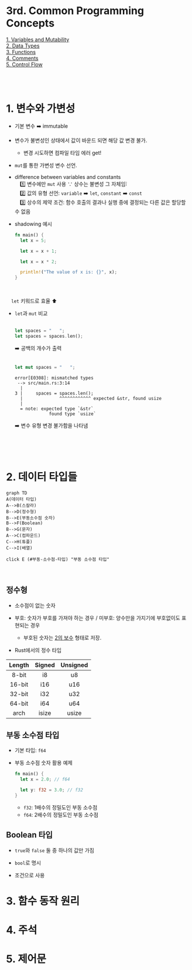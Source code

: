 3rd. Common Programming Concepts
=============
[1. Variables and Mutability](#1-변수와-가변성)<br>
[2. Data Types](#2-데이터-타입들)<br>
[3. Functions](#3-함수-동작-원리)<br>
[4. Comments](#4-주석)<br>
[5. Control Flow](#5-제어문)<br>
<br>
<br>
<br>

# 1. 변수와 가변성
* 기본 변수 ➡️ immutable<br>
* 변수가 불변성인 상태에서 값이 바운드 되면 해당 값 변경 불가.<br>
  * 변경 시도하면 컴파일 타임 에러 get!

* <code>mut</code>를 통한 가변성 변수 선언.

* difference between variables and constants<br>
&emsp;1️⃣ 변수에만 <code>mut</code> 사용 ∵ 상수는 불변성 그 자체임❕️<br>
&emsp;2️⃣ 값의 유형 선언: ```variable``` ➡️ <code>let</code>, ```constant``` ➡️ <code>const</code><br>
&emsp;3️⃣ 상수의 제약 조건: 함수 호출의 결과나 실행 중에 결정되는 다른 값은 할당할 수 없음<br>

* shadowing 예시
  ```rust
  fn main() {
    let x = 5;

    let x = x + 1;

    let x = x * 2;

    println!("The value of x is: {}", x);
  }
  ```
  <br>
&emsp;```let``` 키워드로 효율 ⬆️
<br>
* ```let```과 ```mut``` 비교<br><br>
  ```rust
  let spaces = "   ";
  let spaces = spaces.len();
  ```
  ➡️ 공백의 개수가 출력
  <br><br>
  ```rust
  let mut spaces = "   ";
  ```
  ```
  error[E0308]: mismatched types
   --> src/main.rs:3:14
    |
  3 |     spaces = spaces.len();
    |              ^^^^^^^^^^^^ expected &str, found usize
    |
    = note: expected type `&str`
               found type `usize`
  ```
  ➡️ 변수 유형 변경 불가함을 나타냄
<br>
<br>
<br>

# 2. 데이터 타입들
```mermaid
graph TD
A(데이터 타입)
A-->B(스칼라)
B-->D(정수형)
B-->E(부동소수점 숫자)
B-->F(Boolean)
B-->G(문자)
A-->C(컴파운드)
C-->H(튜플)
C-->I(배열)

click E (#부동-소수점-타입) "부동 소수점 타입"
```
<br>

## 정수형
* 소수점이 없는 숫자
  
* 부호: 숫자가 부호를 가져야 하는 경우 / 미부호: 양수만을 가지기에 부호없이도 표현되는 경우
  * 부호된 숫자는 [2의 보수](https://ko.wikipedia.org/wiki/2%EC%9D%98_%EB%B3%B4%EC%88%98) 형태로 저장.
  
* Rust에서의 정수 타입

<div align="center">

|Length|Signed|Unsigned|
|:------:|:---:|:---:|
|8-bit|i8|u8|
|16-bit|i16|u16|
|32-bit|i32|u32|
|64-bit|i64|u64|
|arch|isize|usize|

</div>

## 부동 소수점 타입
* 기본 타입: ```f64```

* 부동 소수점 숫자 활용 예제

  ```rust
  fn main() {
    let x = 2.0; // f64

    let y: f32 = 3.0; // f32
  }
  ```
  * ```f32```: 1배수의 정밀도인 부동 소수점
  * ```f64```: 2배수의 정밀도인 부동 소수점

## Boolean 타입
* ```true```와 ```false``` 둘 중 하나의 값만 가짐

* ```bool```로 명시

* 조건으로 사용
# 3. 함수 동작 원리
# 4. 주석
# 5. 제어문

